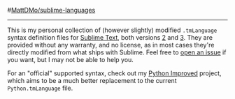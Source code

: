 #[MattDMo/sublime-languages](https://github.com/MattDMo/sublime-languages)

---
This is my personal collection of (however slightly) modified `.tmLanguage` syntax definition files for [Sublime Text](http://www.sublimetext.com), both versions [2](http://www.sublimetext.com/2) and [3](http://www.sublimetext.com/3). They are provided without any warranty, and no license, as in most cases they're directly modified from what ships with Sublime. Feel free to [open an issue](https://github.com/MattDMo/sublime-languages/issues/new) if you want, but I may not be able to help you.

For an "official" supported syntax, check out my [Python Improved](https://github.com/MattDMo/PythonImproved) project, which aims to be a much better replacement to the current `Python.tmLanguage` file. 
